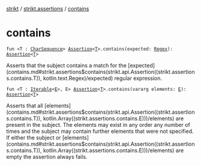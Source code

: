 [strikt](../index.md) / [strikt.assertions](index.md) / [contains](./contains.md)

# contains

`fun <T : `[`CharSequence`](https://kotlinlang.org/api/latest/jvm/stdlib/kotlin/-char-sequence/index.html)`> `[`Assertion`](../strikt.api/-assertion/index.md)`<`[`T`](contains.md#T)`>.contains(expected: `[`Regex`](https://kotlinlang.org/api/latest/jvm/stdlib/kotlin.text/-regex/index.html)`): `[`Assertion`](../strikt.api/-assertion/index.md)`<`[`T`](contains.md#T)`>`

Asserts that the subject contains a match for the [expected](contains.md#strikt.assertions$contains(strikt.api.Assertion((strikt.assertions.contains.T)), kotlin.text.Regex)/expected) regular
expression.

`fun <T : `[`Iterable`](https://kotlinlang.org/api/latest/jvm/stdlib/kotlin.collections/-iterable/index.html)`<`[`E`](contains.md#E)`>, E> `[`Assertion`](../strikt.api/-assertion/index.md)`<`[`T`](contains.md#T)`>.contains(vararg elements: `[`E`](contains.md#E)`): `[`Assertion`](../strikt.api/-assertion/index.md)`<`[`T`](contains.md#T)`>`

Asserts that all [elements](contains.md#strikt.assertions$contains(strikt.api.Assertion((strikt.assertions.contains.T)), kotlin.Array((strikt.assertions.contains.E)))/elements) are present in the subject.
The elements may exist in any order any number of times and the subject may
contain further elements that were not specified.
If either the subject or [elements](contains.md#strikt.assertions$contains(strikt.api.Assertion((strikt.assertions.contains.T)), kotlin.Array((strikt.assertions.contains.E)))/elements) are empty the assertion always fails.

